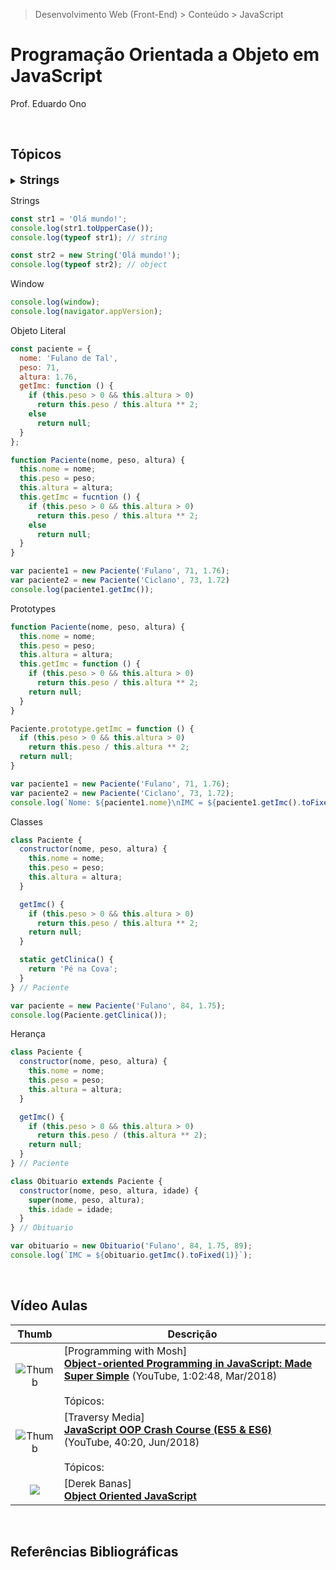 > Desenvolvimento Web (Front-End) > Conteúdo > JavaScript

# Programação Orientada a Objeto em JavaScript

Prof. Eduardo Ono

<br>

## Tópicos

<details>
  <summary>
    <strong><font size="+1">Strings</font></strong>
  </summary>
  <section markdown="1">

  </section>
</details>

Strings
```js
const str1 = 'Olá mundo!';
console.log(str1.toUpperCase());
console.log(typeof str1); // string

const str2 = new String('Olá mundo!');
console.log(typeof str2); // object
```

Window
```js
console.log(window);
console.log(navigator.appVersion);
```

Objeto Literal
```js
const paciente = {
  nome: 'Fulano de Tal',
  peso: 71,
  altura: 1.76,
  getImc: function () {
    if (this.peso > 0 && this.altura > 0)
      return this.peso / this.altura ** 2;
    else
      return null;
  }
};
```

```js
function Paciente(nome, peso, altura) {
  this.nome = nome;
  this.peso = peso;
  this.altura = altura;
  this.getImc = fucntion () {
    if (this.peso > 0 && this.altura > 0)
      return this.peso / this.altura ** 2;
    else
      return null;
  }
}

var paciente1 = new Paciente('Fulano', 71, 1.76);
var paciente2 = new Paciente('Ciclano', 73, 1.72)
console.log(paciente1.getImc());
```

Prototypes
```js
function Paciente(nome, peso, altura) {
  this.nome = nome;
  this.peso = peso;
  this.altura = altura;
  this.getImc = function () {
    if (this.peso > 0 && this.altura > 0)
      return this.peso / this.altura ** 2;
    return null;
  }
}

Paciente.prototype.getImc = function () {
  if (this.peso > 0 && this.altura > 0)
    return this.peso / this.altura ** 2;
  return null;
}

var paciente1 = new Paciente('Fulano', 71, 1.76);
var paciente2 = new Paciente('Ciclano', 73, 1.72);
console.log(`Nome: ${paciente1.nome}\nIMC = ${paciente1.getImc().toFixed(1)}`);
```

Classes
```js
class Paciente {
  constructor(nome, peso, altura) {
    this.nome = nome;
    this.peso = peso;
    this.altura = altura;
  }

  getImc() {
    if (this.peso > 0 && this.altura > 0)
      return this.peso / this.altura ** 2;
    return null;
  }

  static getClinica() {
    return 'Pé na Cova';
  }
} // Paciente

var paciente = new Paciente('Fulano', 84, 1.75);
console.log(Paciente.getClinica());
```

Herança
```js
class Paciente {
  constructor(nome, peso, altura) {
    this.nome = nome;
    this.peso = peso;
    this.altura = altura;
  }

  getImc() {
    if (this.peso > 0 && this.altura > 0)
      return this.peso / (this.altura ** 2);
    return null;
  }
} // Paciente

class Obituario extends Paciente {
  constructor(nome, peso, altura, idade) {
    super(nome, peso, altura);
    this.idade = idade;
  }
} // Obituario

var obituario = new Obituario('Fulano', 84, 1.75, 89);
console.log(`IMC = ${obituario.getImc().toFixed(1)}`);
```

<br>

## Vídeo Aulas

| Thumb | Descrição |
| :-: | --- |
| ![Thumb](https://img.youtube.com/vi/PFmuCDHHpwk/default.jpg) | [Programming with Mosh]<br>[**Object-oriented Programming in JavaScript: Made Super Simple**](https://www.youtube.com/watch?v=PFmuCDHHpwk) (YouTube, 1:02:48, Mar/2018)<br><br>Tópicos:
| ![Thumb](https://img.youtube.com/vi/vDJpGenyHaA/default.jpg) | [Traversy Media]<br>[**JavaScript OOP Crash Course (ES5 & ES6)**](https://www.youtube.com/watch?v=vDJpGenyHaA) (YouTube, 40:20, Jun/2018)<br><br>Tópicos:
| [![](https://img.youtube.com/vi/O8wwnhdkPE4/default.jpg)](https://www.youtube.com/watch?v=O8wwnhdkPE4 "Object Oriented JavaScript") | [Derek Banas] <br> [**Object Oriented JavaScript**](https://www.youtube.com/watch?v=O8wwnhdkPE4) || 1:00:34, YouTube, Set/2015.

<br>

## Referências Bibliográficas

<br>
